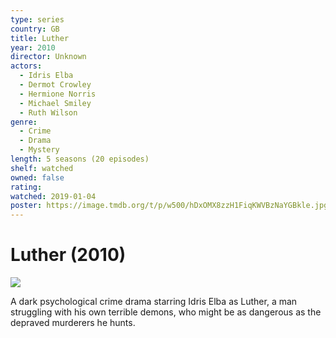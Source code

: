 ```yaml
---
type: series
country: GB
title: Luther
year: 2010
director: Unknown
actors:
  - Idris Elba
  - Dermot Crowley
  - Hermione Norris
  - Michael Smiley
  - Ruth Wilson
genre:
  - Crime
  - Drama
  - Mystery
length: 5 seasons (20 episodes)
shelf: watched
owned: false
rating:
watched: 2019-01-04
poster: https://image.tmdb.org/t/p/w500/hDxOMX8zzH1FiqKWVBzNaYGBkle.jpg
---
```


# Luther (2010)

![](https://image.tmdb.org/t/p/w500/hDxOMX8zzH1FiqKWVBzNaYGBkle.jpg)

A dark psychological crime drama starring Idris Elba as Luther, a man struggling with his own terrible demons, who might be as dangerous as the depraved murderers he hunts.